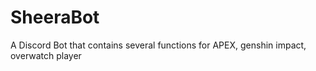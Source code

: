 # SheeraBot
A Discord Bot that contains several functions for APEX, genshin impact, overwatch player
